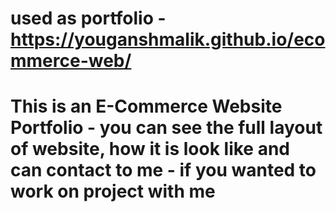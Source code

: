 # used as portfolio - https://youganshmalik.github.io/ecommerce-web/
# This is an E-Commerce Website Portfolio - you can see the full layout of website, how it is look like and can contact to me - if you wanted to work on project with me
